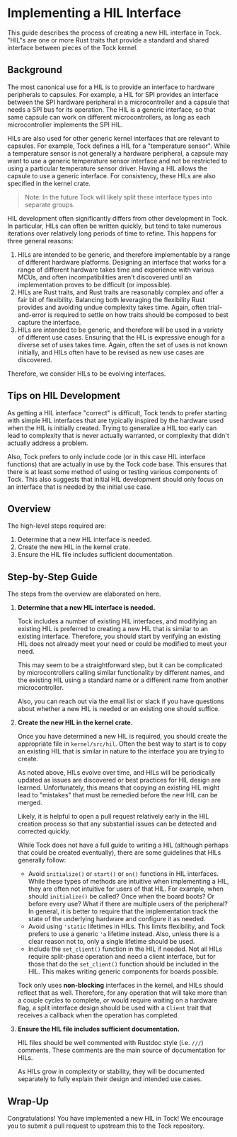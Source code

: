 # Implementing a HIL Interface

This guide describes the process of creating a new HIL interface in Tock. "HIL"s
are one or more Rust traits that provide a standard and shared interface between
pieces of the Tock kernel.

## Background

The most canonical use for a HIL is to provide an interface to hardware
peripherals to capsules. For example, a HIL for SPI provides an interface
between the SPI hardware peripheral in a microcontroller and a capsule that
needs a SPI bus for its operation. The HIL is a generic interface, so that same
capsule can work on different microcontrollers, as long as each microcontroller
implements the SPI HIL.

HILs are also used for other generic kernel interfaces that are relevant to
capsules. For example, Tock defines a HIL for a "temperature sensor". While a
temperature sensor is not generally a hardware peripheral, a capsule may want to
use a generic temperature sensor interface and not be restricted to using a
particular temperature sensor driver. Having a HIL allows the capsule to use a
generic interface. For consistency, these HILs are also specified in the kernel
crate.

> Note: In the future Tock will likely split these interface types into separate
> groups.

HIL development often significantly differs from other development in Tock. In
particular, HILs can often be written quickly, but tend to take numerous
iterations over relatively long periods of time to refine. This happens for
three general reasons:

1. HILs are intended to be generic, and therefore implementable by a range of
   different hardware platforms. Designing an interface that works for a range
   of different hardware takes time and experience with various MCUs, and often
   incompatibilities aren't discovered until an implementation proves to be
   difficult (or impossible).
2. HILs are Rust traits, and Rust traits are reasonably complex and offer a fair
   bit of flexibility. Balancing both leveraging the flexibility Rust provides
   and avoiding undue complexity takes time. Again, often trial-and-error is
   required to settle on how traits should be composed to best capture the
   interface.
3. HILs are intended to be generic, and therefore will be used in a variety of
   different use cases. Ensuring that the HIL is expressive enough for a diverse
   set of uses takes time. Again, often the set of uses is not known initially,
   and HILs often have to be revised as new use cases are discovered.

Therefore, we consider HILs to be evolving interfaces.

## Tips on HIL Development

As getting a HIL interface "correct" is difficult, Tock tends to prefer starting
with simple HIL interfaces that are typically inspired by the hardware used when
the HIL is initially created. Trying to generalize a HIL too early can lead to
complexity that is never actually warranted, or complexity that didn't actually
address a problem.

Also, Tock prefers to only include code (or in this case HIL interface
functions) that are actually in use by the Tock code base. This ensures that
there is at least some method of using or testing various components of Tock.
This also suggests that initial HIL development should only focus on an interface
that is needed by the initial use case.


## Overview

The high-level steps required are:

1. Determine that a new HIL interface is needed.
2. Create the new HIL in the kernel crate.
3. Ensure the HIL file includes sufficient documentation.


## Step-by-Step Guide

The steps from the overview are elaborated on here.

1. **Determine that a new HIL interface is needed.**

    Tock includes a number of existing HIL interfaces, and modifying an existing
    HIL is preferred to creating a new HIL that is similar to an existing
    interface. Therefore, you should start by verifying an existing HIL does not
    already meet your need or could be modified to meet your need.

    This may seem to be a straightforward step, but it can be complicated by
    microcontrollers calling similar functionality by different names, and the
    existing HIL using a standard name or a different name from another
    microcontroller.

    Also, you can reach out via the email list or slack if you have questions
    about whether a new HIL is needed or an existing one should suffice.

2. **Create the new HIL in the kernel crate.**

    Once you have determined a new HIL is required, you should create
    the appropriate file in `kernel/src/hil`. Often the best way to start is
    to copy an existing HIL that is similar in nature to the interface you are
    trying to create.

    As noted above, HILs evolve over time, and HILs will be periodically updated
    as issues are discovered or best practices for HIL design are learned.
    Unfortunately, this means that copying an existing HIL might lead to
    "mistakes" that must be remedied before the new HIL can be merged.

    Likely, it is helpful to open a pull request relatively early in the HIL
    creation process so that any substantial issues can be detected and
    corrected quickly.

    While Tock does not have a full guide to writing a HIL (although perhaps
    that could be created eventually), there are some guidelines that HILs
    generally follow:

    - Avoid `initialize()` or `start()` or `on()` functions in HIL interfaces.
      While these types of methods are intuitive when implementing a HIL, they
      are often not intuitive for users of that HIL. For example, when should
      `initialize()` be called? Once when the board boots? Or before every use?
      What if there are multiple users of the peripheral? In general, it is
      better to require that the implementation track the state of the
      underlying hardware and configure it as needed.
    - Avoid using `'static` lifetimes in HILs. This limits flexibility, and Tock
      prefers to use a generic `'a` lifetime instead. Also, unless there is a
      clear reason not to, only a single lifetime should be used.
    - Include the `set_client()` function in the HIL if needed. Not all HILs
      require split-phase operation and need a client interface, but for those
      that do the `set_client()` function should be included in the HIL. This
      makes writing generic components for boards possible.

    Tock only uses **non-blocking** interfaces in the kernel, and HILs should
    reflect that as well. Therefore, for any operation that will take more than
    a couple cycles to complete, or would require waiting on a hardware flag,
    a split interface design should be used with a `Client` trait that receives
    a callback when the operation has completed.

3. **Ensure the HIL file includes sufficient documentation.**

    HIL files should be well commented with Rustdoc style (i.e. `///`) comments.
    These comments are the main source of documentation for HILs.

    As HILs grow in complexity or stability, they will be documented separately
    to fully explain their design and intended use cases.

## Wrap-Up

Congratulations! You have implemented a new HIL in Tock! We encourage you to
submit a pull request to upstream this to the Tock repository.
